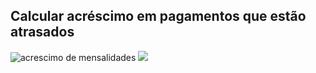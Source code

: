 ## Calcular acréscimo em pagamentos que estão atrasados
![acrescimo de mensalidades](https://user-images.githubusercontent.com/14083262/42649686-b7d64de2-85e0-11e8-876f-3fa3eae1cc4c.JPG)
<img src="https://github.com/vagneraugustinho/imgs/blob/master/1.png?raw=true">
